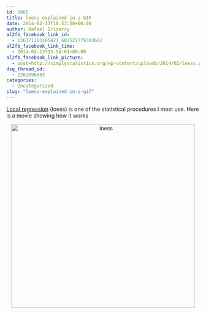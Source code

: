 ```yaml
---
id: 2660
title: loess explained in a GIF
date: 2014-02-13T10:53:58+00:00
author: Rafael Irizarry
al2fb_facebook_link_id:
  - 136171103105421_607521779303682
al2fb_facebook_link_time:
  - 2014-02-13T15:54:01+00:00
al2fb_facebook_link_picture:
  - post=http://simplystatistics.org/wp-content/uploads/2014/02/loess.gif
dsq_thread_id:
  - 2261596083
categories:
  - Uncategorized
slug: "loess-explained-in-a-gif"
---
```

[Local regression](http://en.wikipedia.org/wiki/Local_regression) (loess) is one of the statistical procedures I most use. Here is a movie showing how it works

<p style="text-align: center;">
  <a href="http://simplystatistics.org/wp-content/uploads/2014/02/loess.gif" rel="attachment wp-att-2661"><img class="size-full wp-image-2661 aligncenter" alt="loess" src="http://simplystatistics.org/wp-content/uploads/2014/02/loess.gif" width="480" height="480" /></a>
</p>
